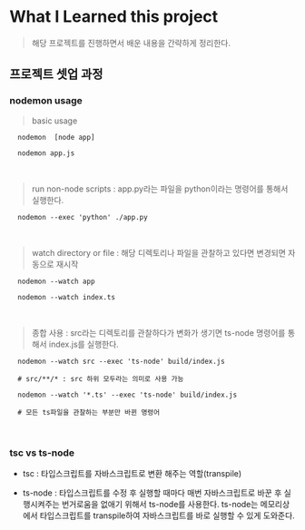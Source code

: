 # What I Learned this project

> 해당 프로젝트를 진행하면서 배운 내용을 간략하게 정리한다.

## 프로젝트 셋업 과정

### nodemon usage

> basic usage

```shell
  nodemon  [node app]

  nodemon app.js
```

  <br />

> run non-node scripts : app.py라는 파일을 python이라는 명령어를 통해서 실행한다.

```shell
  nodemon --exec 'python' ./app.py
```

  <br />

> watch directory or file : 해당 디렉토리나 파일을 관찰하고 있다면 변경되면 자동으로 재시작

```shell
  nodemon --watch app

  nodemon --watch index.ts
```

<br />

> 종합 사용 : src라는 디렉토리를 관찰하다가 변화가 생기면 ts-node 명령어를 통해서 index.js를 실행한다.

```shell
  nodemon --watch src --exec 'ts-node' build/index.js

  # src/**/* : src 하위 모두라는 의미로 사용 가능

  nodemon --watch '*.ts' --exec 'ts-node' build/index.js

  # 모든 ts파일을 관찰하는 부분만 바뀐 명령어
```

  <br />

### tsc vs ts-node

- tsc : 타입스크립트를 자바스크립트로 변환 해주는 역할(transpile)

- ts-node : 타입스크립트를 수정 후 실행할 때마다 매번 자바스크립트로 바꾼 후 실행시켜주는 번거로움을 없애기 위해서 ts-node를 사용한다. ts-node는 메모리상에서 타입스크립트를 transpile하여 자바스크립트를 바로 실행할 수 있게 도와준다.
